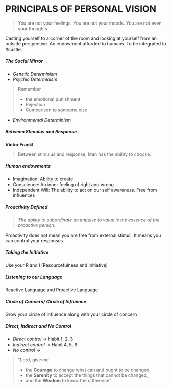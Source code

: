 # PRINCIPALS OF PERSONAL VISION

> You are not your feelings. You are not your moods. You are not even your thoughts. 

Casting yourself to a corner of the room and looking at yourself from an outside perspective. An endowment afforded to humans. To be integrated to #castle.

##### The Social Mirror
- *Genetic Determinism*
- *Psychic Determinism*
> Remember 
>  - the emotional punishment
>  - Rejection
>  - Comparison to someone else
- *Environmental Determinism*

##### Between Stimulus and Response
**Victor Frankl**
> Between stimulus and response, Man has the ability to choose.

##### Human endowments
- Imagination: Ability to create
- Conscience: An inner feeling of right and wrong
- Independent Will: The ability to act on our self awareness. Free from influences

##### Proactivity Defined
> *The ability to subordinate an impulse to value is the essence of the proactive person.*

Proactivity does not mean you are free from external stimuli. It means you can control your responses.

##### Taking the Initiative
Use your R and I (Resourcefulness and Initiative)
##### Listening to our Language
Reactive Language and Proactive Language
##### Circle of Concern/ Circle of Influence
Grow your circle of influence along with your circle of concern
##### Direct, Indirect and No Control
* *Direct control* -> Habit 1, 2, 3
* *Indirect control* -> Habit 4, 5, 6
* *No control* -> 
 > "Lord, give me 
 > - the **Courage** to change what can and ought to be changed, 
 > - the **Serenity** to accept the things that cannot be changed,
 > - and the **Wisdom** to know the difference"
